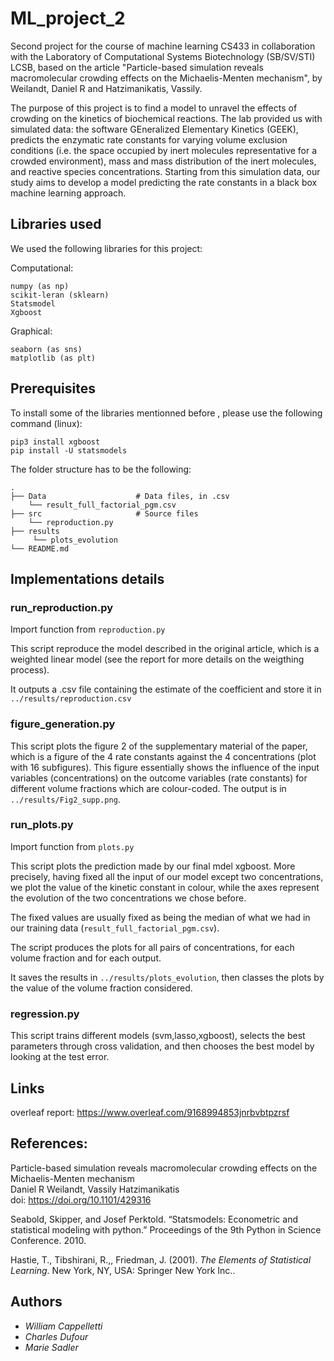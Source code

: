 # ML_project_2

Second project for the course of machine learning CS433 in collaboration with the Laboratory of Computational Systems Biotechnology (SB/SV/STI) LCSB, based on the article "Particle-based simulation reveals macromolecular crowding effects on the Michaelis-Menten mechanism", by Weilandt, Daniel R and Hatzimanikatis, Vassily.

The purpose of this project is to find a model to unravel the effects of crowding on the kinetics of biochemical reactions. The lab provided us with simulated data: the software GEneralized Elementary Kinetics (GEEK), predicts the enzymatic rate constants for varying volume exclusion conditions (i.e. the space occupied by inert molecules representative for a crowded environment), mass and mass distribution of the inert  molecules,  and  reactive  species  concentrations.  Starting from this simulation data, our study aims to develop a model predicting the rate constants in a black box machine learning approach.

## Libraries used
We used the following libraries for this project:


 Computational:

    numpy (as np)
    scikit-leran (sklearn)
    Statsmodel
    Xgboost

Graphical:

    seaborn (as sns)
    matplotlib (as plt)


## Prerequisites


To install some of the libraries mentionned before , please use the following command (linux):

    pip3 install xgboost
    pip install -U statsmodels

The folder structure has to be the following:

    .
    ├── Data                    # Data files, in .csv
        └── result_full_factorial_pgm.csv
    ├── src                     # Source files
        └── reproduction.py
    ├── results
         └── plots_evolution
    └── README.md


## Implementations details
### run_reproduction.py

Import function from `reproduction.py`

This script reproduce the model described in the original article, which is a weighted linear model (see the report for more details on the weigthing process).

It outputs a .csv file containing the estimate of the coefficient and store it in `../results/reproduction.csv`

### figure_generation.py

This script plots the figure 2 of the supplementary material of the paper, which is a figure of the 4 rate constants against the 4 concentrations (plot with 16 subfigures). This figure essentially shows the influence of the input variables (concentrations) on the outcome variables (rate constants) for different volume fractions which are colour-coded. The output is in `../results/Fig2_supp.png`.

### run_plots.py

Import function from `plots.py`

This script plots the prediction made by our final mdel xgboost. More precisely, having fixed all the input of our model except two concentrations, we plot the value of the kinetic constant in colour, while the axes represent the evolution of the two concentrations we chose before.

The fixed values are usually fixed as being the median of what we had in our training data (`result_full_factorial_pgm.csv`).

The script produces the plots for all pairs of concentrations, for each volume fraction and for each output.

It saves the results in `../results/plots_evolution`, then classes the plots by the value of the volume fraction considered.

### regression.py

This script trains different models (svm,lasso,xgboost), selects the best parameters through cross validation, and then chooses the best model by looking at the test error.

## Links

overleaf report: https://www.overleaf.com/9168994853jnrbvbtpzrsf

## References:

Particle-based simulation reveals macromolecular crowding effects on the Michaelis-Menten mechanism                                    
Daniel R Weilandt, Vassily Hatzimanikatis                                                                                           
doi: https://doi.org/10.1101/429316

Seabold, Skipper, and Josef Perktold. “Statsmodels: Econometric and statistical modeling with python.” Proceedings of the 9th Python in Science Conference. 2010.

Hastie, T., Tibshirani, R.,, Friedman, J. (2001). _The Elements of Statistical Learning_. New York, NY, USA: Springer New York Inc..



## Authors

* *William Cappelletti*
* *Charles Dufour*
* *Marie Sadler*
